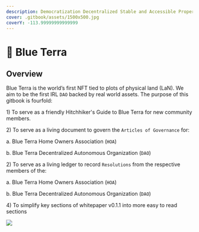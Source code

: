 ```yaml
---
description: Democratization Decentralized Stable and Accessible Property Rights.
cover: .gitbook/assets/1500x500.jpg
coverY: -113.99999999999999
---
```


# 🌊 Blue Terra

## Overview&#x20;

Blue Terra is the world’s first NFT tied to plots of physical land (LaN). We aim to be the first IRL `DAO` backed by real world assets. The purpose of this gitbook is fourfold:

1\) To serve as a friendly Hitchhiker's Guide to Blue Terra for new community members.

2\) To serve as a living document to govern the `Articles of Governance` for:

&#x20;    a. Blue Terra Home Owners Association (`HOA`)&#x20;

&#x20;    b. Blue Terra Decentralized Autonomous Organization (`DAO`)&#x20;

2\) To serve as a living ledger to record `Resolutions` from the respective members of the:

&#x20;    a. Blue Terra Home Owners Association (`HOA`)&#x20;

&#x20;    b. Blue Terra Decentralized Autonomous Organization (`DAO`)&#x20;

4\) To simplify key sections of whitepaper v0.1.1 into more easy to read sections



![](.gitbook/assets/Conch\_Walk.gif)
